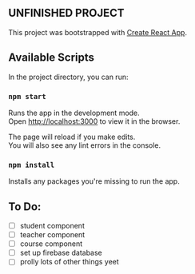 ## UNFINISHED PROJECT

This project was bootstrapped with [Create React App](https://github.com/facebook/create-react-app).

## Available Scripts

In the project directory, you can run:

### `npm start`

Runs the app in the development mode.<br />
Open [http://localhost:3000](http://localhost:3000) to view it in the browser.

The page will reload if you make edits.<br />
You will also see any lint errors in the console.

### `npm install`

Installs any packages you're missing to run the app. 

## To Do:
- [ ] student component
- [ ] teacher component
- [ ] course component
- [ ] set up firebase database
- [ ] prolly lots of other things yeet